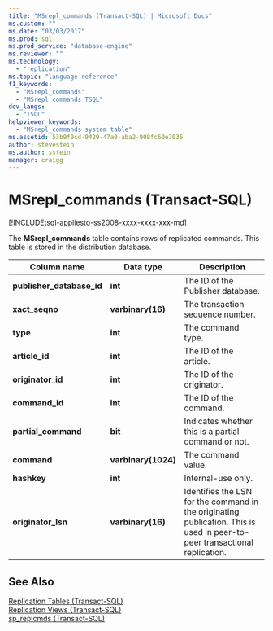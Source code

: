 ```yaml
---
title: "MSrepl_commands (Transact-SQL) | Microsoft Docs"
ms.custom: ""
ms.date: "03/03/2017"
ms.prod: sql
ms.prod_service: "database-engine"
ms.reviewer: ""
ms.technology: 
  - "replication"
ms.topic: "language-reference"
f1_keywords: 
  - "MSrepl_commands"
  - "MSrepl_commands_TSQL"
dev_langs: 
  - "TSQL"
helpviewer_keywords: 
  - "MSrepl_commands system table"
ms.assetid: 53b9f9cd-9429-47a0-aba2-908fc60e7036
author: stevestein
ms.author: sstein
manager: craigg
---
```

# MSrepl_commands (Transact-SQL)
[!INCLUDE[tsql-appliesto-ss2008-xxxx-xxxx-xxx-md](../../includes/tsql-appliesto-ss2008-xxxx-xxxx-xxx-md.md)]

  The **MSrepl_commands** table contains rows of replicated commands. This table is stored in the distribution database.  
  
|Column name|Data type|Description|  
|-----------------|---------------|-----------------|  
|**publisher_database_id**|**int**|The ID of the Publisher database.|  
|**xact_seqno**|**varbinary(16)**|The transaction sequence number.|  
|**type**|**int**|The command type.|  
|**article_id**|**int**|The ID of the article.|  
|**originator_id**|**int**|The ID of the originator.|  
|**command_id**|**int**|The ID of the command.|  
|**partial_command**|**bit**|Indicates whether this is a partial command or not.|  
|**command**|**varbinary(1024)**|The command value.|  
|**hashkey**|**int**|Internal-use only.|  
|**originator_lsn**|**varbinary(16)**|Identifies the LSN for the command in the originating publication. This is used in peer-to-peer transactional replication.|  
  
## See Also  
 [Replication Tables &#40;Transact-SQL&#41;](../../relational-databases/system-tables/replication-tables-transact-sql.md)   
 [Replication Views &#40;Transact-SQL&#41;](../../relational-databases/system-views/replication-views-transact-sql.md)   
 [sp_replcmds &#40;Transact-SQL&#41;](../../relational-databases/system-stored-procedures/sp-replcmds-transact-sql.md)  
  
  
